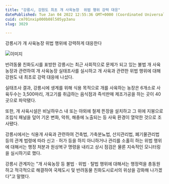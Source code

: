 ```yaml
---
title: "강릉시, 강원도 최초 개 사육농장  위법 행위 강력 대응"
datePublished: Tue Jan 04 2022 12:55:36 GMT+0000 (Coordinated Universal Time)
cuid: cm701nxip000b08l505yp3anu
slug: 3029

---
```



강릉시가 개 사육농장 위법 행위에 강력하게 대응한다

![이미지](https://cdn.hashnode.com/res/hashnode/image/upload/v1739251880977/655a6a56-661e-47da-b8ad-2f78a52f073c.jpeg)

반려동물 친화도시를 표방한 강릉시는 최근 사회적으로 문제가 되고 있는 불법 개 사육농장과 관련하여 개 사육농장 실태조사를 실시하고 개 사육과 관련한 위법 행위에 대해 강원도 내 최초로 강력 대응에 나섰다.

실태조사 결과, 강릉시에 생계를 위해 식용 목적으로 개를 사육하는 농장은 6개소로 사육두수는 3,500마리, 개고기를 취급하는 음식점과 즉석판매 제조가공을 하는 곳이 40곳으로 파악됐다.

또한, 개 사육시설은 비닐하우스 내 또는 야외에 철제 뜬장을 설치하고 그 위에 지붕으로 조립식 패널을 덮어 기온 변화, 악취, 해충에 노출되는 등 사육 환경이 열악한 것으로 조사됐다.

강릉시에서는 식용개 사육과 관련하여 건축법, 가축분뇨법, 산지관리법, 폐기물관리법 등의 관계 법령에 따라 신고ㆍ허가 등을 하지 아니하거나 관리를 소홀히 하는 위법 행위에 대해서는 행정 처분과 원상복구 명령을 내리고 상시 점검은 물론 지속적인 모니터링을 실시하기로 했다.

강릉시 관계자는 "개 사육농장 등 불법ㆍ위법ㆍ탈법 행위에 대해서는 행정력을 총동원하고 적극적으로 해결하여 국제도시 및 반려동물 친화도시로서의 위상을 강화해 나가겠다"고 말했다.